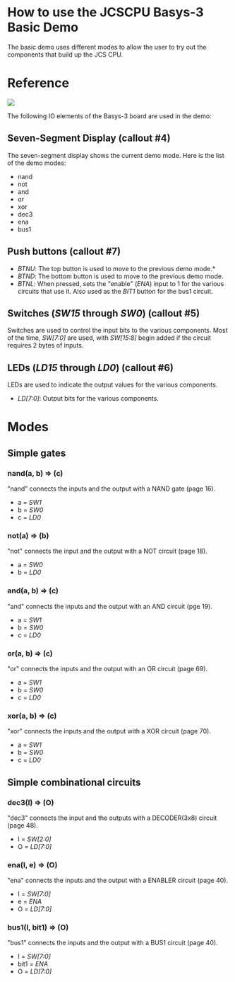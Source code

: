 # How to use the JCSCPU Basys-3 Basic Demo

The basic demo uses different modes to allow the user to try out the components that build up the JCS CPU. 

# Reference

![](https://reference.digilentinc.com/_media/basys3_hardware_walkaround.png)

The following IO elements of the Basys-3 board are used in the demo:

## Seven-Segment Display (callout #4)
The seven-segment display shows the current demo mode. Here is the list of the demo modes:

* nand
* not
* and
* or
* xor
* dec3
* ena
* bus1

## Push buttons (callout #7)
* _BTNU_: The top button is used to move to the previous demo mode.* 
* _BTND_: The bottom button is used to move to the previous demo mode.
* _BTNL_: When pressed, sets the "enable" (_ENA_) input to 1 for the various circuits that use it. Also used as the _BIT1_ button for the bus1 circuit. 

## Switches (_SW15_ through _SW0_) (callout #5)
Switches are used to control the input bits to the various components. Most of the time, _SW[7:0]_ are used, with _SW[15:8]_ begin added if the circuit requires 2 bytes of inputs.

## LEDs (_LD15_ through _LD0_) (callout #6)
LEDs are used to indicate the output values for the various components.
* _LD[7:0]_: Output bits for the various components.

# Modes

## Simple gates

### nand(a, b) => (c)
"nand" connects the inputs and the output with a NAND gate (page 16).
* a = _SW1_
* b = _SW0_
* c = _LD0_

### not(a) => (b)
"not" connects the input and the output with a NOT circuit (page 18).
* a = _SW0_
* b = _LD0_

### and(a, b) => (c)
"and" connects the inputs and the output with an AND circuit (pge 19).
* a = _SW1_
* b = _SW0_
* c = _LD0_

### or(a, b) => (c)
"or" connects the inputs and the output with an OR circuit (page 69).
* a = _SW1_
* b = _SW0_
* c = _LD0_

### xor(a, b) => (c)
"xor" connects the inputs and the output with a XOR circuit (page 70).
* a = _SW1_
* b = _SW0_
* c = _LD0_


## Simple combinational circuits 

### dec3(I) => (O)
"dec3" connects the input and the outputs with a DECODER(3x8) circuit (page 48).
* I = _SW[2:0]_
* O = _LD[7:0]_

### ena(I, e) => (O)
"ena" connects the inputs and the output with a ENABLER circuit (page 40).
* I = _SW[7:0]_
* e = _ENA_
* O = _LD[7:0]_

### bus1(I, bit1) => (O)
"bus1" connects the inputs and the output with a BUS1 circuit (page 40).
* I = _SW[7:0]_
* bit1 = _ENA_
* O = _LD[7:0]_

